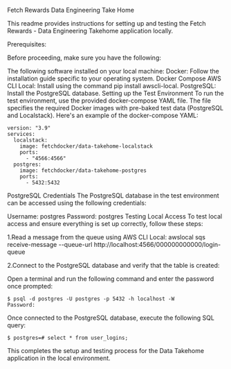 Fetch Rewards Data Engineering Take Home

This readme provides instructions for setting up and testing the  Fetch Rewards - Data Engineering Takehome application locally. 

Prerequisites:

Before proceeding, make sure you have the following:

The following software installed on your local machine:
Docker: Follow the installation guide specific to your operating system.
Docker Compose
AWS CLI Local: Install using the command pip install awscli-local.
PostgreSQL: Install the PostgreSQL database.
Setting up the Test Environment
To run the test environment, use the provided docker-compose YAML file. The file specifies the required Docker images with pre-baked test data (PostgreSQL and Localstack). Here's an example of the docker-compose YAML:

```
version: "3.9"
services:
  localstack:
    image: fetchdocker/data-takehome-localstack
    ports:
      - "4566:4566"
  postgres:
    image: fetchdocker/data-takehome-postgres
    ports:
      - 5432:5432
```

PostgreSQL Credentials
The PostgreSQL database in the test environment can be accessed using the following credentials:

Username: postgres
Password: postgres
Testing Local Access
To test local access and ensure everything is set up correctly, follow these steps:

1.Read a message from the queue using AWS CLI Local:
awslocal sqs receive-message --queue-url http://localhost:4566/000000000000/login-queue

2.Connect to the PostgreSQL database and verify that the table is created:

Open a terminal and run the following command and enter the password once prompted:
```
$ psql -d postgres -U postgres -p 5432 -h localhost -W
Password:
```

Once connected to the PostgreSQL database, execute the following SQL query:
```
$ postgres=# select * from user_logins;
```

This completes the setup and testing process for the Data Takehome application in the local environment.